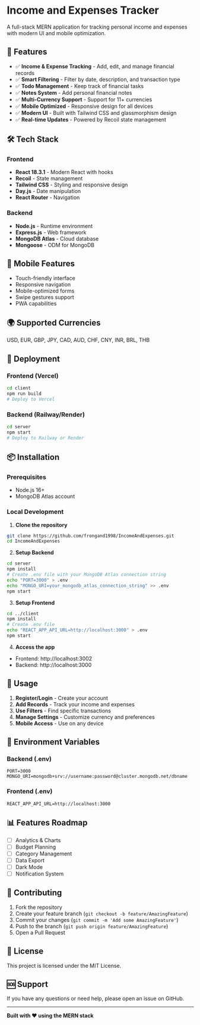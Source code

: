 # Income and Expenses Tracker

A full-stack MERN application for tracking personal income and expenses with modern UI and mobile optimization.

## 🚀 Features

- ✅ **Income & Expense Tracking** - Add, edit, and manage financial records
- ✅ **Smart Filtering** - Filter by date, description, and transaction type
- ✅ **Todo Management** - Keep track of financial tasks
- ✅ **Notes System** - Add personal financial notes
- ✅ **Multi-Currency Support** - Support for 11+ currencies
- ✅ **Mobile Optimized** - Responsive design for all devices
- ✅ **Modern UI** - Built with Tailwind CSS and glassmorphism design
- ✅ **Real-time Updates** - Powered by Recoil state management

## 🛠️ Tech Stack

### Frontend

- **React 18.3.1** - Modern React with hooks
- **Recoil** - State management
- **Tailwind CSS** - Styling and responsive design
- **Day.js** - Date manipulation
- **React Router** - Navigation

### Backend

- **Node.js** - Runtime environment
- **Express.js** - Web framework
- **MongoDB Atlas** - Cloud database
- **Mongoose** - ODM for MongoDB

## 📱 Mobile Features

- Touch-friendly interface
- Responsive navigation
- Mobile-optimized forms
- Swipe gestures support
- PWA capabilities

## 🌍 Supported Currencies

USD, EUR, GBP, JPY, CAD, AUD, CHF, CNY, INR, BRL, THB

## 🚀 Deployment

### Frontend (Vercel)

```bash
cd client
npm run build
# Deploy to Vercel
```

### Backend (Railway/Render)

```bash
cd server
npm start
# Deploy to Railway or Render
```

## 📦 Installation

### Prerequisites

- Node.js 16+
- MongoDB Atlas account

### Local Development

1. **Clone the repository**

```bash
git clone https://github.com/frongand1998/IncomeAndExpenses.git
cd IncomeAndExpenses
```

2. **Setup Backend**

```bash
cd server
npm install
# Create .env file with your MongoDB Atlas connection string
echo "PORT=3000" > .env
echo "MONGO_URI=your_mongodb_atlas_connection_string" >> .env
npm start
```

3. **Setup Frontend**

```bash
cd ../client
npm install
# Create .env file
echo "REACT_APP_API_URL=http://localhost:3000" > .env
npm start
```

4. **Access the app**

- Frontend: http://localhost:3002
- Backend: http://localhost:3000

## 🎯 Usage

1. **Register/Login** - Create your account
2. **Add Records** - Track your income and expenses
3. **Use Filters** - Find specific transactions
4. **Manage Settings** - Customize currency and preferences
5. **Mobile Access** - Use on any device

## 🔧 Environment Variables

### Backend (.env)

```
PORT=3000
MONGO_URI=mongodb+srv://username:password@cluster.mongodb.net/dbname
```

### Frontend (.env)

```
REACT_APP_API_URL=http://localhost:3000
```

## 📊 Features Roadmap

- [ ] Analytics & Charts
- [ ] Budget Planning
- [ ] Category Management
- [ ] Data Export
- [ ] Dark Mode
- [ ] Notification System

## 🤝 Contributing

1. Fork the repository
2. Create your feature branch (`git checkout -b feature/AmazingFeature`)
3. Commit your changes (`git commit -m 'Add some AmazingFeature'`)
4. Push to the branch (`git push origin feature/AmazingFeature`)
5. Open a Pull Request

## 📄 License

This project is licensed under the MIT License.

## 🆘 Support

If you have any questions or need help, please open an issue on GitHub.

---

**Built with ❤️ using the MERN stack**
